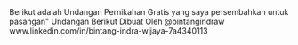 <!DOCTYPE html>
<html>
<head>
	
</head>
<body>
Berikut adalah Undangan Pernikahan Gratis yang saya persembahkan untuk pasangan" 
Undangan Berikut Dibuat Oleh @bintangindraw
www.linkedin.com/in/bintang-indra-wijaya-7a4340113
</body>
</html>
